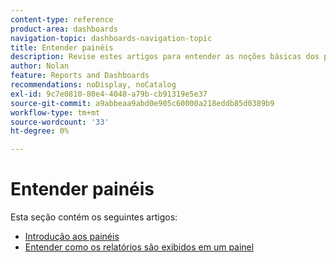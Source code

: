```yaml
---
content-type: reference
product-area: dashboards
navigation-topic: dashboards-navigation-topic
title: Entender painéis
description: Revise estes artigos para entender as noções básicas dos painéis no Adobe Workfront.
author: Nolan
feature: Reports and Dashboards
recommendations: noDisplay, noCatalog
exl-id: 9c7e0810-80e4-4048-a79b-cb91319e5e37
source-git-commit: a9abbeaa9abd0e905c60000a218eddb85d0389b9
workflow-type: tm+mt
source-wordcount: '33'
ht-degree: 0%

---
```


# Entender painéis

<!-- Audited: 1/2025 -->

Esta seção contém os seguintes artigos:

* [Introdução aos painéis](../../../reports-and-dashboards/dashboards/understanding-dashboards/get-started-dashboards.md)
* [Entender como os relatórios são exibidos em um painel](../../../reports-and-dashboards/dashboards/understanding-dashboards/understand-how-reports-display-dashboard.md)
